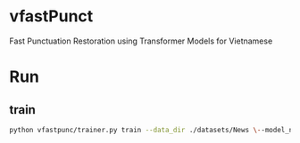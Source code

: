 # vfastPunct
Fast Punctuation Restoration using Transformer Models for Vietnamese

# Run
## train
```bash
python vfastpunc/trainer.py train --data_dir ./datasets/News \--model_name_or_path bert-base-multilingual-cased
```